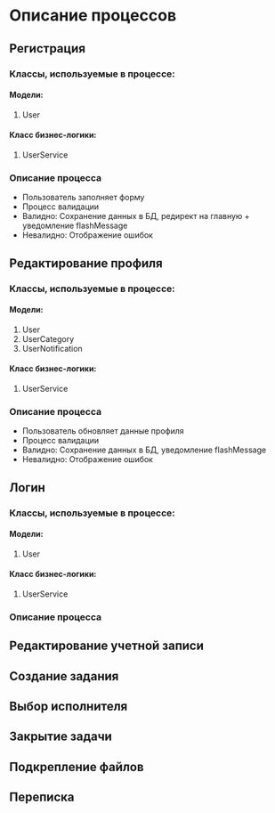 # Описание процессов

## Регистрация
### Классы, используемые в процессе:
#### Модели:
1. User

#### Класс бизнес-логики:
1. UserService

### Описание процесса

* Пользователь заполняет форму
* Процесс валидации
* Валидно: Сохранение данных в БД, редирект на главную + уведомление flashMessage
* Невалидно: Отображение ошибок 


## Редактирование профиля
### Классы, используемые в процессе:
#### Модели:
1. User
2. UserCategory
3. UserNotification

#### Класс бизнес-логики:
1. UserService

### Описание процесса
* Пользователь обновляет данные профиля
* Процесс валидации
* Валидно: Сохранение данных в БД, уведомление flashMessage
* Невалидно: Отображение ошибок 

## Логин
### Классы, используемые в процессе:
#### Модели:
1. User

#### Класс бизнес-логики:
1. UserService

### Описание процесса

## Редактирование учетной записи
## Создание задания
## Выбор исполнителя
## Закрытие задачи
## Подкрепление файлов
## Переписка

